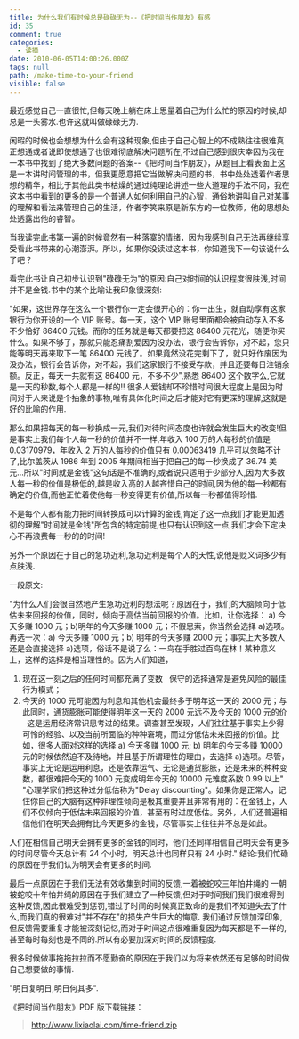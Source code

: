 ```yaml
---
title: 为什么我们有时候总是碌碌无为--《把时间当作朋友》有感
id: 35
comment: true
categories:
  - 读摘
date: 2010-06-05T14:00:26.000Z
tags: null
path: /make-time-to-your-friend
visible: false
---
```


最近感觉自己一直很忙,但每天晚上躺在床上思量着自己为什么忙的原因的时候,却总是一头雾水.也许这就叫做碌碌无为.

闲暇的时候也会想想为什么会有这种现象,但由于自己心智上的不成熟往往很难真正想通或者说即使想通了也很难彻底解决问题所在,不过自己感到很庆幸因为我在一本书中找到了绝大多数问题的答案--《把时间当作朋友》，从题目上看表面上这是一本讲时间管理的书，但我更愿意把它当做解决问题的书，书中处处透着作者思想的精华，相比于其他此类书枯燥的通过纯理论讲述一些大道理的手法不同，我在这本书中看到的更多的是一个普通人如何利用自己的心智，通俗地讲叫自己对某事的理解和看法来管理自己的生活，作者李笑来原是新东方的一位教师，他的思想处处透露出他的睿智。

当我读完此书第一遍的时候竟然有一种落寞的情绪，因为我感到自己无法再继续享受看此书带来的心潮澎湃。所以，如果你没读过这本书，你知道我下一句该说什么了吧？

看完此书让自己初步认识到"碌碌无为"的原因:自己对时间的认识程度很肤浅,时间并不是金钱.书中的某个比喻让我印象很深刻:

"如果，这世界存在这么一个银行你一定会很开心的：你一出生，就自动享有这家银行为你开设的一个 VIP 账号。每一天，这个 VIP 账号里面都会被自动存入不多不少恰好 86400 元钱。而你的任务就是每天都要把这 86400 元花光，随便你买什么。如果不够了，那就只能忍痛割爱因为没办法，银行会告诉你，对不起，您只能等明天再来取下一笔 86400 元钱了。如果竟然没花完剩下了，就只好作废因为没办法，银行会告诉你，对不起，我们这家银行不接受存款，并且还要每日注销余额。反正，每天一共就有这 86400 元，不多不少",熟悉 86400 这个数字么,它就是一天的秒数,每个人都是一样的!!
很多人爱钱却不珍惜时间很大程度上是因为时间对于人来说是个抽象的事物,唯有具体化时间之后才能对它有更深的理解,这就是好的比喻的作用.

那么如果把每天的每一秒换成一元,我们对待时间态度也许就会发生巨大的改变!但是事实上我们每个人每一秒的价值并不一样,年收入 100 万的人每秒的价值是 0.03170979，年收入 2 万的人每秒的价值只有 0.00063419 几乎可以忽略不计了,比尔盖茨从 1986 年到 2005 年期间相当于把自己的每一秒换成了 36.74 美元...所以"时间就是金钱"这句话是不准确的,或者说只适用于少部分人,因为大多数人每一秒的价值是极低的,越是收入高的人越吝惜自己的时间,因为他的每一秒都有确定的价值,而他正忙着使他每一秒变得更有价值,所以每一秒都值得珍惜.

不是每个人都有能力把时间转换成可以计算的金钱,肯定了这一点我们才能更加透彻的理解"时间就是金钱"所包含的特定前提,也只有认识到这一点,我们才会下定决心不再浪费每一秒的的时间!

另外一个原因在于自己的急功近利,急功近利是每个人的天性,说他是贬义词多少有点肤浅.

一段原文:

"为什么人们会很自然地产生急功近利的想法呢？原因在于，我们的大脑倾向于低估未来回报的价值，同时，倾向于高估当前回报的价值。比如，让你选择： a) 今天多赚 1000 元；b)明年的今天多赚 1000 元；不假思索，你当然会选择 a)选项。再选一次：a) 今天多赚 1000 元；b) 明年的今天多赚 2000 元；事实上大多数人还是会直接选择 a)选项，俗话不是说了么：一鸟在手胜过百鸟在林！某种意义上，这样的选择是相当理性的。因为人们知道，

1.  现在这一刻之后的任何时间都充满了变数   保守的选择通常是避免风险的最佳行为模式；
2.  今天的 1000 元可能因为利息和其他机会最终多于明年这一天的 2000 元；与此同时，通货膨胀可能使得明年这一天的 2000 元远不及今天的 1000 元的价   这是运用经济常识思考过的结果。调查甚至发现，人们往往基于事实上少得可怜的经验、以及当前所面临的种种窘境，而过分低估未来回报的价值。比如，很多人面对这样的选择
    a) 今天多赚 1000 元;
    b) 明年的今天多赚 10000 元的时候依然迫不及待地，并且基于所谓理性的理由，去选择 a)选项。尽管，事实上无论是运用利息，还是依靠运气、无论是通货膨胀，还是未来的种种变数，都很难把今天的 1000 元变成明年今天的 10000 元难度系数 0.99 以上"
    "心理学家们把这种过分低估称为"Delay discounting"。如果你是正常人，记住你自己的大脑有这种非理性倾向是极其重要并且非常有用的：在金钱上，人们不仅倾向于低估未来回报的价值，甚至有时过度低估。另外，人们还普遍相信他们在明天会拥有比今天更多的金钱，尽管事实上往往并不总是如此。

人们在相信自己明天会拥有更多的金钱的同时，他们还同样相信自己明天会有更多的时间尽管今天总计有 24 个小时，明天总计也同样只有 24 小时."
结论:我们忙碌的原因在于我们认为明天会有更多的时间.

最后一点原因在于我们无法有效收集到时间的反馈,一着被蛇咬三年怕井绳的 一朝被蛇咬十年怕井绳的原因在于我们建立了一种反馈,但对于时间我们我们很难得到这种反馈,因此很难受到惩罚,错过了时间的时候真正致命的是我们不知道失去了什么,而我们真的很难对"并不存在"的损失产生巨大的悔意.
我们通过反馈加深印象,但反馈需要重复才能被深刻记忆,而对于时间这点很难重复因为每天都是不一样的,甚至每时每刻也是不同的.所以有必要加深对时间的反馈程度.

很多时候做事拖拖拉拉而不愿勤奋的原因在于我们以为将来依然还有足够的时间做自己想要做的事情.

"明日复明日,明日何其多".

《把时间当作朋友》PDF 版下载链接：

> <http://www.lixiaolai.com/time-friend.zip>
